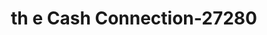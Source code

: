 ---
f_zip-code: 33549
f_state-code: FL
title: th e Cash Connection-27280
f_phone: 813-949-7639
f_city-only: Lutz
f_address: 22826 State Road 54 Lutz
f_location-unique-id: '27280'
slug: th-e-cash-connection-27280
updated-on: '2024-05-30T13:46:58.046Z'
created-on: '2024-05-30T13:36:59.803Z'
published-on: '2024-05-30T13:54:32.469Z'
f_city-state: cms/city/lutz-fl.md
f_company: cms/company/th-e-cash-connection.md
f_state: cms/state/florida.md
layout: '[payday-loan].html'
tags: payday-loan
---